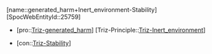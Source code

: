 ﻿---
type: TrizContradiction
aliases:
- generated_harm+Inert_environment-Stability
license: CC BY-SA 4.0
copyright: https://github.com/SpocWeb
IsDeleted: false
IsReadOnly: false
Confidential: public
tags: 
- Triz/Contradiction
---
[name::generated_harm+Inert_environment-Stability]
[SpocWebEntityId::25759]
+ [pro::[Triz-generated_harm](tech/Triz/Parameter/Triz-generated_harm.md)]
[Triz-Principle::[Triz-Inert_environment](tech/Triz/Principle/Triz-Inert_environment.md)]
- [con::[Triz-Stability](tech/Triz/Parameter/Triz-Stability.md)]

